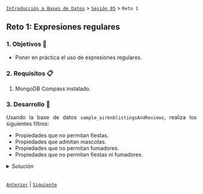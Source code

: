 [`Introducción a Bases de Datos`](../../Readme.md) > [`Sesión 05`](../Readme.md) > `Reto 1`
	
## Reto 1: Expresiones regulares

<div style="text-align: justify;">

### 1. Objetivos :dart: 

- Poner en práctica el uso de expresiones regulares.

### 2. Requisitos :clipboard:

1. MongoDB Compass instalado.

### 3. Desarrollo :rocket:

Usando la base de datos `sample_airbnblistingsAndReviews`, realiza los siguientes filtros:

- Propiedades que no permitan fiestas.
- Propiedades que admitan mascotas.
- Propiedades que no permitan fumadores.
- Propiedades que no permitan fiestas ni fumadores.

<details><summary>Solución</summary>
<p>

- Propiedades que no permitan fiestas.

   ```json
   {house_rules: /No Parties/i}
   ```
   
   ![imagen](imagenes/s5e11.png)

- Propiedades que admitan mascotas.

   ```json
   {house_rules: /Pets Allowed/i}
   ```
   
   ![imagen](imagenes/s5e12.png)
   
- Propiedades que no permitan fumadores.

   ```json
   {house_rules: /No Smoking/i}	
   ```
   ![imagen](imagenes/s5e13.png) 
   
- Propiedades que no permitan fiestas ni fumadores.

   ```json
   {house_rules: /No Smoking|No Parties/i}
   ```
   
   ![imagen](imagenes/s5e14.png)


</p>
</details>

<br/>

[`Anterior`](../Ejemplo-01/Readme.md) | [`Siguiente`](../Readme.md#notación-punto-y-arreglos)

</div>
